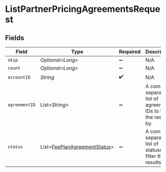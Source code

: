 # ListPartnerPricingAgreementsRequest


## Fields

| Field                                                                              | Type                                                                               | Required                                                                           | Description                                                                        | Example                                                                            |
| ---------------------------------------------------------------------------------- | ---------------------------------------------------------------------------------- | ---------------------------------------------------------------------------------- | ---------------------------------------------------------------------------------- | ---------------------------------------------------------------------------------- |
| `skip`                                                                             | *Optional\<Long>*                                                                  | :heavy_minus_sign:                                                                 | N/A                                                                                | 60                                                                                 |
| `count`                                                                            | *Optional\<Long>*                                                                  | :heavy_minus_sign:                                                                 | N/A                                                                                | 20                                                                                 |
| `accountID`                                                                        | *String*                                                                           | :heavy_check_mark:                                                                 | N/A                                                                                |                                                                                    |
| `agreementID`                                                                      | List\<*String*>                                                                    | :heavy_minus_sign:                                                                 | A comma-separated list of agreement IDs to filter the results by.                  |                                                                                    |
| `status`                                                                           | List\<[FeePlanAgreementStatus](../../models/components/FeePlanAgreementStatus.md)> | :heavy_minus_sign:                                                                 | A comma-separated list of statuses to filter the results by.                       |                                                                                    |